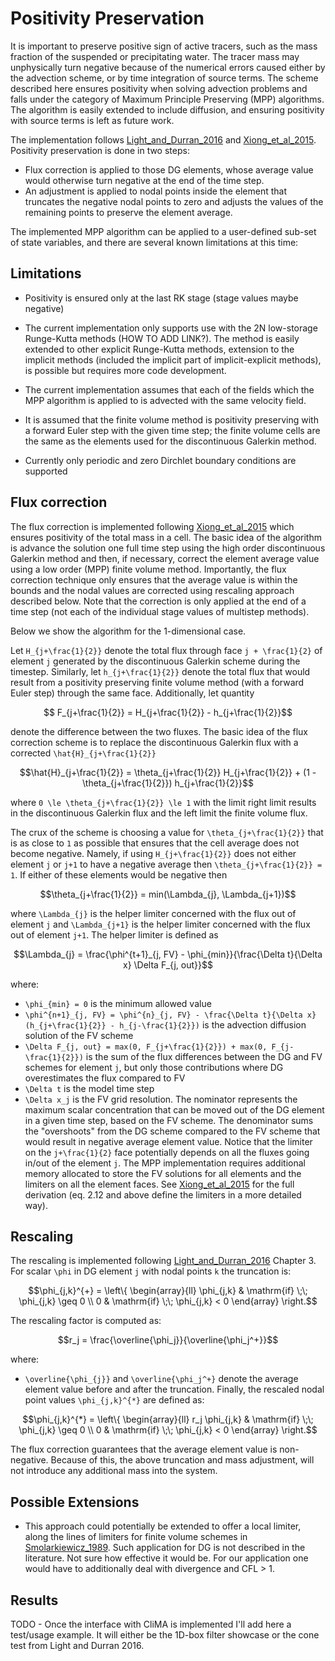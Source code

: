 # Positivity Preservation

It is important to preserve positive sign of active tracers,
  such as the mass fraction of the suspended or precipitating water.
The tracer mass may unphysically turn negative because of the
  numerical errors caused either by the advection scheme,
  or by time integration of source terms.
The scheme described here ensures positivity when solving
  advection problems and falls under the category
  of Maximum Principle Preserving (MPP) algorithms.
The algorithm is easily extended to include diffusion, and
ensuring positivity with source terms is left as future work.

The implementation follows
[Light\_and\_Durran\_2016](https://journals.ametsoc.org/mwr/article/144/12/4771/70817/Preserving-Nonnegativity-in-Discontinuous-Galerkin)
and
[Xiong\_et\_al\_2015](https://epubs.siam.org/doi/10.1137/140965326).
Positivity preservation is done in two steps:
  - Flux correction is applied to those DG elements,
    whose average value would otherwise turn negative
    at the end of the time step.
  - An adjustment is applied to nodal points inside the element
    that truncates the negative nodal points to zero
    and adjusts the values of the remaining points
    to preserve the element average.

The implemented MPP algorithm can be applied to a user-defined sub-set
of state variables, and there are several known limitations at this
time:

## Limitations

 - Positivity is ensured only at the last RK stage (stage values maybe
   negative)

 - The current implementation only supports use with the 2N
   low-storage Runge-Kutta methods (HOW TO ADD LINK?). The
   method is easily extended to other explicit Runge-Kutta methods,
   extension to the implicit methods (included the implicit part of
   implicit-explicit methods), is possible but requires more code
   development.

 - The current implementation assumes that each of the fields which
   the MPP algorithm is applied to is advected with the same velocity
   field.

 - It is assumed that the finite volume method is positivity
   preserving with a forward Euler step with the given time step; the
   finite volume cells are the same as the elements used for the
   discontinuous Galerkin method.

 - Currently only periodic and zero Dirchlet boundary conditions are
   supported

## Flux correction

The flux correction is implemented following
  [Xiong\_et\_al\_2015](https://epubs.siam.org/doi/10.1137/140965326)
  which ensures positivity of the total mass in a cell.
The basic idea of the algorithm is advance the solution one full time
  step using the high order discontinuous Galerkin method and then, if
  necessary, correct the element average value using a low order (MPP)
  finite volume method.
Importantly, the flux correction technique only ensures that the
  average value is within the bounds and the nodal values are
  corrected using rescaling approach described below.
Note that the correction is only applied at the end of a time step
  (not each of the individual stage values of multistep methods).

Below we show the algorithm for the 1-dimensional case.

Let ``H_{j+\frac{1}{2}}`` denote the total flux through face 
  ``j + \frac{1}{2}`` of element ``j`` generated by the discontinuous
  Galerkin scheme during the timestep.
Similarly, let ``h_{j+\frac{1}{2}}`` denote the total flux that would
  result from a positivity preserving finite volume method (with a
  forward Euler step) through the same face.
Additionally, let quantity
```math
  F_{j+\frac{1}{2}} = H_{j+\frac{1}{2}} - h_{j+\frac{1}{2}}
```
denote the difference between the two fluxes.
The basic idea of the flux correction scheme is to replace the
discontinuous Galerkin flux with a corrected
``\hat{H}_{j+\frac{1}{2}}``
```math
\hat{H}_{j+\frac{1}{2}} = \theta_{j+\frac{1}{2}} H_{j+\frac{1}{2}} + (1 - \theta_{j+\frac{1}{2}}) h_{j+\frac{1}{2}}
```
where ``0 \le \theta_{j+\frac{1}{2}} \le 1`` with the limit right
  limit results in the discontinuous Galerkin flux and the left limit
  the finite volume flux.

The crux of the scheme is choosing a value for
  ``\theta_{j+\frac{1}{2}}`` that is as close to ``1`` as possible
  that ensures that the cell average does not become negative.
Namely, if using ``H_{j+\frac{1}{2}}`` does not either element ``j``
  or ``j+1`` to have a negative average then
  ``\theta_{j+\frac{1}{2}} = 1``.
If either of these elements would be negative then
```math
\theta_{j+\frac{1}{2}} = min(\Lambda_{j}, \Lambda_{j+1})
```
where ``\Lambda_{j}`` is the helper limiter concerned with
  the flux out of element ``j``
  and ``\Lambda_{j+1}`` is the helper limiter concerned with
  the flux out of element ``j+1``.
The helper limiter is defined as
```math
\Lambda_{j} = \frac{\phi^{t+1}_{j, FV} - \phi_{min}}{\frac{\Delta t}{\Delta x} \Delta F_{j, out}}
```
where:
 - ``\phi_{min} = 0`` is the minimum allowed value
 - ``\phi^{n+1}_{j, FV} = \phi^{n}_{j, FV} - \frac{\Delta t}{\Delta x} (h_{j+\frac{1}{2}} - h_{j-\frac{1}{2}})``
     is the advection diffusion solution of the FV scheme
 - ``\Delta F_{j, out} = max(0, F_{j+\frac{1}{2}}) + max(0, F_{j-\frac{1}{2}})``
     is the sum of the flux differences between the DG and FV schemes
     for element ``j``, but only those contributions where DG overestimates
     the flux compared to FV
 - ``\Delta t`` is the model time step
 - ``\Delta x_j`` is the FV grid resolution.
The nominator represents the maximum scalar concentration
  that can be moved out of the DG element in a given time step,
  based on the FV scheme.
The denominator sums the "overshoots" from the DG scheme
  compared to the FV scheme that would result in negative average element value.
Notice that the limiter on the ``j+\frac{1}{2}`` face potentially depends
  on all the fluxes going in/out of the element ``j``.
The MPP implementation requires additional memory allocated to store the
  FV solutions for all elements and the limiters on all the element faces.
See [Xiong\_et\_al\_2015](https://epubs.siam.org/doi/10.1137/140965326)
  for the full derivation
  (eq. 2.12 and above define the limiters in a more detailed way).


## Rescaling

The rescaling is implemented following
  [Light\_and\_Durran\_2016](https://journals.ametsoc.org/mwr/article/144/12/4771/70817/Preserving-Nonnegativity-in-Discontinuous-Galerkin)
  Chapter 3.
For scalar ``\phi`` in DG element ``j`` with nodal points ``k``
  the truncation is:
```math
\phi_{j,k}^{+} = \left\{
    \begin{array}{ll}
        \phi_{j,k} & \mathrm{if} \;\; \phi_{j,k} \geq 0 \\
        0 & \mathrm{if} \;\; \phi_{j,k} < 0
    \end{array}
\right.
```
The rescaling factor is computed as:
```math
r_j = \frac{\overline{\phi_j}}{\overline{\phi_j^+}}
```
where:
 - ``\overline{\phi_{j}}`` and ``\overline{\phi_j^+}`` denote the average
   element value before and after the truncation.
Finally, the rescaled nodal point values
``\phi_{j,k}^{*}`` are defined as:
```math
\phi_{j,k}^{*} = \left\{
    \begin{array}{ll}
        r_j \phi_{j,k} & \mathrm{if} \;\; \phi_{j,k} \geq 0 \\
        0 & \mathrm{if} \;\; \phi_{j,k} < 0
    \end{array}
\right.
```
The flux correction guarantees that the average element value is non-negative.
Because of this, the above truncation and mass adjustment, will not introduce
  any additional mass into the system.

## Possible Extensions

 - This approach could potentially be extended to offer a local limiter,
   along the lines of limiters for finite volume schemes in
   [Smolarkiewicz\_1989](https://journals.ametsoc.org/mwr/article/117/11/2626/64201/Comment-on-A-Positive-Definite-Advection-Scheme).
   Such application for DG is not described in the literature.
   Not sure how effective it would be.
   For our application one would have to additionally deal with
   divergence and CFL > 1.

## Results

TODO - Once the interface with CliMA is implemented I'll add here a
  test/usage example.
It will either be the 1D-box filter showcase
  or the cone test from Light and Durran 2016.
